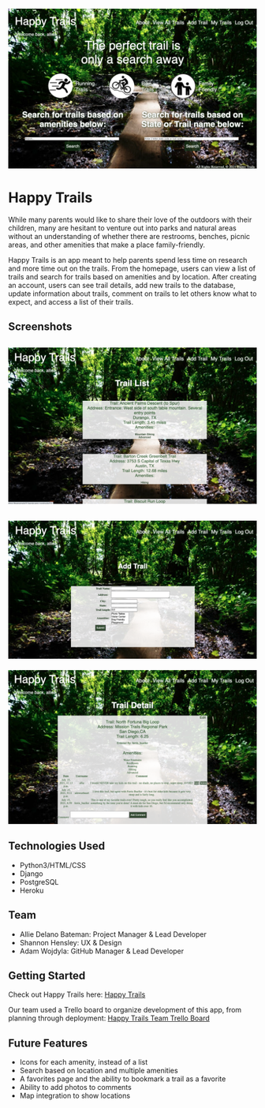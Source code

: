 ![home](main_app/static/img/homepage.png)

# Happy Trails
While many parents would like to share their love of the outdoors with their children, many are hesitant to venture out into parks and natural areas without an understanding of whether there are restrooms, benches, picnic areas, and other amenities that make a place family-friendly. 

Happy Trails is an app meant to help parents spend less time on research and more time out on the trails. From the homepage, users can view a list of trails and search for trails based on amenities and by location. After creating an account, users can see trail details, add new trails to the database, update information about trails, comment on trails to let others know what to expect, and access a list of their trails. 

## Screenshots

![trail list](main_app/static/img/trail_list.png)
---
![add trail](main_app/static/img/add_trail.png)
---
![trail detail](main_app/static/img/trail_detail.png)

## Technologies Used
* Python3/HTML/CSS
* Django
* PostgreSQL
* Heroku

## Team
* Allie Delano Bateman: Project Manager & Lead Developer
* Shannon Hensley: UX & Design
* Adam Wojdyla: GitHub Manager & Lead Developer

## Getting Started
Check out Happy Trails here: [Happy Trails](https://happytrails21.herokuapp.com/)

Our team used a Trello board to organize development of this app, from planning through deployment: [Happy Trails Team Trello Board](https://trello.com/b/9obyKpm9/happy-trails)


## Future Features
* Icons for each amenity, instead of a list
* Search based on location and multiple amenities
* A favorites page and the ability to bookmark a trail as a favorite
* Ability to add photos to comments 
* Map integration to show locations